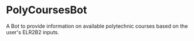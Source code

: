 # PolyCoursesBot
A Bot to provide information on available polytechnic courses based on the user's ELR2B2 inputs.
